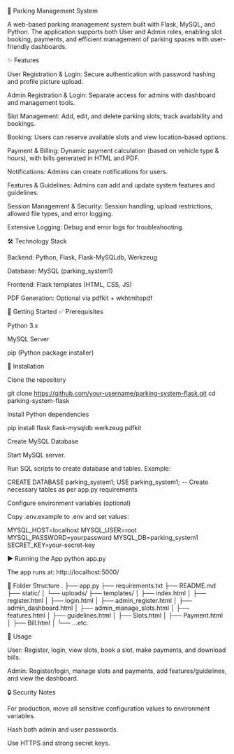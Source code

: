 🚗 Parking Management System

A web-based parking management system built with Flask, MySQL, and Python. The application supports both User and Admin roles, enabling slot booking, payments, and efficient management of parking spaces with user-friendly dashboards.

✨ Features

User Registration & Login: Secure authentication with password hashing and profile picture upload.

Admin Registration & Login: Separate access for admins with dashboard and management tools.

Slot Management: Add, edit, and delete parking slots; track availability and bookings.

Booking: Users can reserve available slots and view location-based options.

Payment & Billing: Dynamic payment calculation (based on vehicle type & hours), with bills generated in HTML and PDF.

Notifications: Admins can create notifications for users.

Features & Guidelines: Admins can add and update system features and guidelines.

Session Management & Security: Session handling, upload restrictions, allowed file types, and error logging.

Extensive Logging: Debug and error logs for troubleshooting.

🛠️ Technology Stack

Backend: Python, Flask, Flask-MySQLdb, Werkzeug

Database: MySQL (parking_system1)

Frontend: Flask templates (HTML, CSS, JS)

PDF Generation: Optional via pdfkit + wkhtmltopdf

🚀 Getting Started
✅ Prerequisites

Python 3.x

MySQL Server

pip (Python package installer)

🔧 Installation

Clone the repository

git clone https://github.com/your-username/parking-system-flask.git
cd parking-system-flask


Install Python dependencies

pip install flask flask-mysqldb werkzeug pdfkit


Create MySQL Database

Start MySQL server.

Run SQL scripts to create database and tables. Example:

CREATE DATABASE parking_system1;
USE parking_system1;
-- Create necessary tables as per app.py requirements


Configure environment variables (optional)

Copy .env.example to .env and set values:

MYSQL_HOST=localhost
MYSQL_USER=root
MYSQL_PASSWORD=yourpassword
MYSQL_DB=parking_system1
SECRET_KEY=your-secret-key

▶️ Running the App
python app.py


The app runs at: http://localhost:5000/

📂 Folder Structure
.
├── app.py
├── requirements.txt
├── README.md
├── static/
│   └── uploads/
├── templates/
│   ├── index.html
│   ├── register.html
│   ├── login.html
│   ├── admin_register.html
│   ├── admin_dashboard.html
│   ├── admin_manage_slots.html
│   ├── features.html
│   ├── guidelines.html
│   ├── Slots.html
│   ├── Payment.html
│   ├── Bill.html
│   └── ...etc.

🎯 Usage

User: Register, login, view slots, book a slot, make payments, and download bills.

Admin: Register/login, manage slots and payments, add features/guidelines, and view the dashboard.

🔒 Security Notes

For production, move all sensitive configuration values to environment variables.

Hash both admin and user passwords.

Use HTTPS and strong secret keys.
